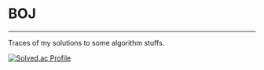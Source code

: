 # BOJ
***
Traces of my solutions to some algorithm stuffs.

[![Solved.ac Profile](http://mazassumnida.wtf/api/v2/generate_badge?boj=synoti21)](https://solved.ac/synoti21/)
